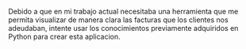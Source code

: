 Debido a que en mi trabajo actual necesitaba una herramienta que me permita visualizar de manera clara las facturas que los clientes nos adeudaban, intente usar los conocimientos previamente adquiridos en Python para crear esta aplicacion.
